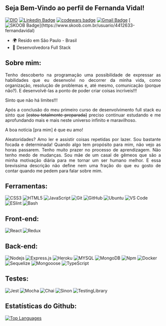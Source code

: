 
## Seja Bem-Vindo ao perfil de Fernanda Vidal!


  [![DIO](https://img.shields.io/badge/-Dio-c04d6f?style=flat-square&logo=d)](https://web.dio.me/users/fevidal_jesus?tab=skills) [![Linkedin Badge](https://img.shields.io/badge/-Linkedin-blue?style=flat-square&logo=Linkedin&logoColor=white&link=https://www.linkedin.com/in/fernanda-vidal-de-jesus/)](https://www.linkedin.com/in/fernanda-vidal-de-jesus/) <a href="https://www.codewars.com/users/Fernanda-Vidal"><img src="https://www.codewars.com/users/Fernanda-Vidal/badges/micro" alt="codewars badge" /></a> [![Gmail Badge](https://img.shields.io/badge/-Gmail-c14438?style=flat-square&logo=Gmail&logoColor=white&link=mailto:fevidal.dev@gmail.com)](mailto:fevidal.dev@gmail.com) [![SKOOB Badge](https://img.shields.io/badge/-SKOOB-3982bc?style=flat-square&logo=SKOOB&logoColor=white&link=[https://www.linkedin.com/in/fernanda-vidal-de-jesus](https://www.skoob.com.br/usuario/4412633-fernandavidal)/)](https://www.skoob.com.br/usuario/4412633-fernandavidal) 


* 🌍  Resido em São Paulo - Brasil
* 🚀  Desenvolvedora Full Stack

<div align="justify">
<h2>Sobre mim:</h2>
<p>
Tenho descoberto na programação uma possibilidade de expressar as habilidades que eu desenvolvi no decorrer da minha vida, como organização, resolução de problemas e, até mesmo, comunicação (porque não?). E desenvolvê-las a ponto de poder criar coisas incríveis!!!
  
Sinto que não há limites!!!
  
Após a conclusão do meu primeiro curso de desenvolvimento full stack eu sinto que ~~[estou totalmente preparada]~~ preciso continuar estudando e me aprofundando mais e mais neste universo infinito e maravilhoso. 

A boa notícia [pra mim] é que eu amo!
  
Aleatoridades? Amo ler e assistir coisas repetidas por lazer. Sou bastante focada e determinada! Quando algo tem propósito para mim, não vejo as horas passarem. Tenho muito prazer no processo de aprendizagem. Não tenho medo de mudanças. Sou mãe de um casal de gêmeos que são a minha motivação diária para me tornar um ser humano melhor.
E essa brevíssima descrição não define nem uma fração do que eu gosto de contar quando me pedem para falar sobre mim.

  </p>


<div align="start">
<h2>Ferramentas:</h2>


![CSS3](https://img.shields.io/badge/-CSS3-black?style=flat-square&logo=css3&logoColor=blue) ![HTML5](https://img.shields.io/badge/-HTML5-black?style=flat-square&logo=html5&logoColor=red) ![JavaScript](https://img.shields.io/badge/-JavaScript-black?style=flat-square&logo=javascript) ![Git](https://img.shields.io/badge/-Git-black?style=flat-square&logo=git) ![GitHub](https://img.shields.io/badge/-GitHub-black?style=flat-square&logo=github) ![Ubuntu](https://img.shields.io/badge/-Ubuntu-black?style=flat-square&logo=ubuntu) ![VS Code](http://img.shields.io/badge/-VS%20Code-black?style=flat-square&logo=visual-studio-code&logoColor=blue) ![ESlint](https://img.shields.io/badge/-ESlint-black?style=flat-square&logo=eslint&logoColor=purple) ![Bash](https://img.shields.io/badge/-Bash-black?style=flat-square&logo=Bash)

  

  <h2>Front-end:</h2>

![React](https://img.shields.io/badge/-React-black?style=flat-square&logo=react) ![Redux](https://img.shields.io/badge/-Redux-black?style=flat-square&logo=Redux&logoColor=purple)
  
  <h2>Back-end:</h2>
  
![Nodejs](https://img.shields.io/badge/-Nodejs-black?style=flat-square&logo=Node.js) ![Express.js](https://img.shields.io/badge/-Express-black?style=flat-square&logo=expressjs) ![Heroku](https://img.shields.io/badge/-Heroku-black?style=flat-square&logo=heroku&logoColor=C295BE) ![MYSQL](https://img.shields.io/badge/MySQL-00000F?style=flat-square&logo=mysql) ![MongoDB](https://img.shields.io/badge/MongoDB-00000F?style=flat-square&logo=mongodb) ![Npm](https://img.shields.io/badge/-npm-black?style=flat-square&logo=npm) ![Docker](https://img.shields.io/badge/-Docker-black?style=flat-square&logo=docker) ![Sequelize](https://img.shields.io/badge/-Sequelize-black?style=flat-square&logo=sequelize) ![Mongooose](https://img.shields.io/badge/-Mongoose-black?style=flat-square&logo=mongodb&logoColor=891500) ![TypeScript](https://img.shields.io/badge/-TypeScript-black?style=flat-square&logo=typescript&logoColor=blue)
  
  <h2>Testes:</h2>
  
![Jest](https://img.shields.io/badge/-Jest-black?style=flat-square&logo=jest&logoColor=red) ![Mocha](https://img.shields.io/badge/-Mocha-black?style=flat-square&logo=mocha&logoColor=brown) ![Chai](https://img.shields.io/badge/-Chai-black?style=flat-square&logo=chai&logoColor=red) ![Sinon](https://img.shields.io/badge/-Sinon-black?style=flat-square&logo=sinon) ![TestingLibrary](https://img.shields.io/badge/-TestingLibrary-black?style=flat-square&logo=testinglibrary&logoColor=red)
</div>

<div align="start">
<h2>Estatísticas do Github:</h2>
 

<div width="100%" align="start">
  <a href="https://github.com/Fernanda-Vidal" align="left"><img src="https://github-readme-stats-git-masterrstaa-rickstaa.vercel.app/api/top-langs/?username=Fernanda-Vidal&langs_count=10&title_color=14b8a6&text_color=ffffff&icon_color=14b8a6&bg_color=171717&locale=en&custom_title=Top%20%Languages&theme=dark" alt="Top Languages" /></a>
</div>

